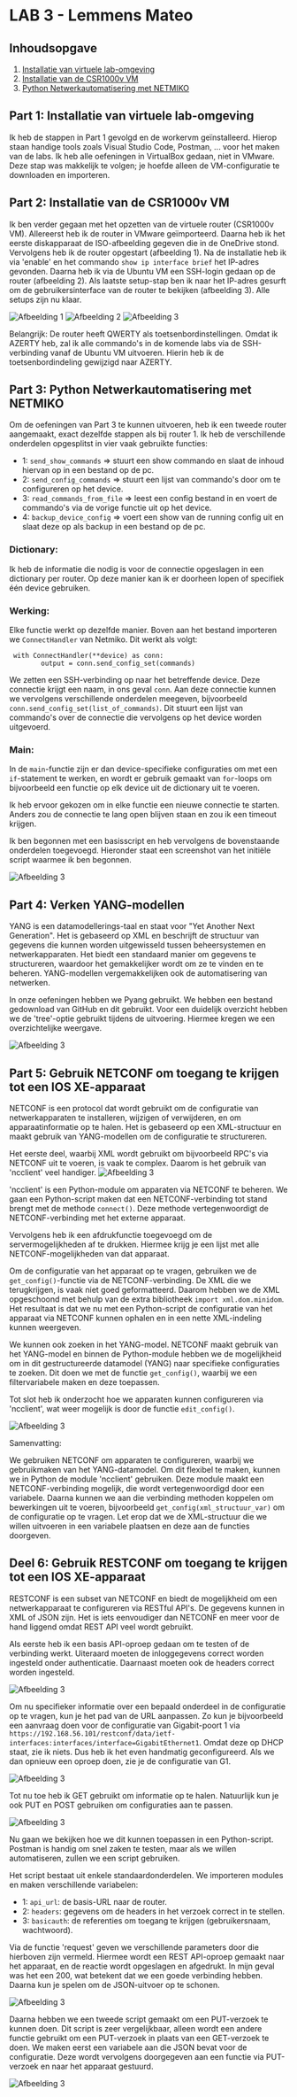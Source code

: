 # LAB 3 - Lemmens Mateo

## Inhoudsopgave

1. [Installatie van virtuele lab-omgeving](#part-1-installatie-van-virtuele-lab-omgeving)
2. [Installatie van de CSR1000v VM](#part-2-installatie-van-de-csr1000v-vm)
3. [Python Netwerkautomatisering met NETMIKO](#part-3-python-netwerkautomatisering-met-netmiko)

## Part 1: Installatie van virtuele lab-omgeving
Ik heb de stappen in Part 1 gevolgd en de workervm geïnstalleerd. Hierop staan handige tools zoals Visual Studio Code, Postman, ... voor het maken van de labs. Ik heb alle oefeningen in VirtualBox gedaan, niet in VMware. Deze stap was makkelijk te volgen; je hoefde alleen de VM-configuratie te downloaden en importeren.

## Part 2: Installatie van de CSR1000v VM
Ik ben verder gegaan met het opzetten van de virtuele router (CSR1000v VM). Allereerst heb ik de router in VMware geïmporteerd. Daarna heb ik het eerste diskapparaat de ISO-afbeelding gegeven die in de OneDrive stond. Vervolgens heb ik de router opgestart (afbeelding 1). Na de installatie heb ik via 'enable' en het commando `show ip interface brief` het IP-adres gevonden. Daarna heb ik via de Ubuntu VM een SSH-login gedaan op de router (afbeelding 2). Als laatste setup-stap ben ik naar het IP-adres gesurft om de gebruikersinterface van de router te bekijken (afbeelding 3). Alle setups zijn nu klaar.

![Afbeelding 1](./images/install_router.png)
![Afbeelding 2](./images/connectie_router_en_vm.png)
![Afbeelding 3](./images/router_web_ui.png)

Belangrijk: De router heeft QWERTY als toetsenbordinstellingen. Omdat ik AZERTY heb, zal ik alle commando's in de komende labs via de SSH-verbinding vanaf de Ubuntu VM uitvoeren. Hierin heb ik de toetsenbordindeling gewijzigd naar AZERTY.

## Part 3: Python Netwerkautomatisering met NETMIKO
Om de oefeningen van Part 3 te kunnen uitvoeren, heb ik een tweede router aangemaakt, exact dezelfde stappen als bij router 1. Ik heb de verschillende onderdelen opgesplitst in vier vaak gebruikte functies:
- 1: `send_show_commands` => stuurt een show commando en slaat de inhoud hiervan op in een bestand op de pc.
- 2: `send_config_commands` => stuurt een lijst van commando's door om te configureren op het device.
- 3: `read_commands_from_file` => leest een config bestand in en voert de commando's via de vorige functie uit op het device.
- 4: `backup_device_config` => voert een show van de running config uit en slaat deze op als backup in een bestand op de pc.

### Dictionary:
Ik heb de informatie die nodig is voor de connectie opgeslagen in een dictionary per router. Op deze manier kan ik er doorheen lopen of specifiek één device gebruiken.

### Werking:
Elke functie werkt op dezelfde manier. Boven aan het bestand importeren we `ConnectHandler` van Netmiko. Dit werkt als volgt:
```
 with ConnectHandler(**device) as conn:
        output = conn.send_config_set(commands)
```
We zetten een SSH-verbinding op naar het betreffende device. Deze connectie krijgt een naam, in ons geval `conn`. Aan deze connectie kunnen we vervolgens verschillende onderdelen meegeven, bijvoorbeeld `conn.send_config_set(list_of_commands)`. Dit stuurt een lijst van commando's over de connectie die vervolgens op het device worden uitgevoerd.

### Main:
In de `main`-functie zijn er dan device-specifieke configuraties om met een `if`-statement te werken, en wordt er gebruik gemaakt van `for`-loops om bijvoorbeeld een functie op elk device uit de dictionary uit te voeren.

Ik heb ervoor gekozen om in elke functie een nieuwe connectie te starten. Anders zou de connectie te lang open blijven staan en zou ik een timeout krijgen.

Ik ben begonnen met een basisscript en heb vervolgens de bovenstaande onderdelen toegevoegd. Hieronder staat een screenshot van het initiële script waarmee ik ben begonnen.

![Afbeelding 3](./images/netmiko_testpng.png)

## Part 4: Verken YANG-modellen
YANG is een datamodellerings-taal en staat voor "Yet Another Next Generation". Het is gebaseerd op XML en beschrijft de structuur van gegevens die kunnen worden uitgewisseld tussen beheersystemen en netwerkapparaten. Het biedt een standaard manier om gegevens te structureren, waardoor het gemakkelijker wordt om ze te vinden en te beheren. YANG-modellen vergemakkelijken ook de automatisering van netwerken.

In onze oefeningen hebben we Pyang gebruikt. We hebben een bestand gedownload van GitHub en dit gebruikt. Voor een duidelijk overzicht hebben we de 'tree'-optie gebruikt tijdens de uitvoering. Hiermee kregen we een overzichtelijke weergave.

![Afbeelding 3](./images/pyang.png)

## Part 5: Gebruik NETCONF om toegang te krijgen tot een IOS XE-apparaat
NETCONF is een protocol dat wordt gebruikt om de configuratie van netwerkapparaten te installeren, wijzigen of verwijderen, en om apparaatinformatie op te halen. Het is gebaseerd op een XML-structuur en maakt gebruik van YANG-modellen om de configuratie te structureren.

Het eerste deel, waarbij XML wordt gebruikt om bijvoorbeeld RPC's via NETCONF uit te voeren, is vaak te complex. Daarom is het gebruik van 'ncclient' veel handiger.
![Afbeelding 3](./images/netconf_xml.png)


'ncclient' is een Python-module om apparaten via NETCONF te beheren. We gaan een Python-script maken dat een NETCONF-verbinding tot stand brengt met de methode `connect()`. Deze methode vertegenwoordigt de NETCONF-verbinding met het externe apparaat.

Vervolgens heb ik een afdrukfunctie toegevoegd om de servermogelijkheden af te drukken. Hiermee krijg je een lijst met alle NETCONF-mogelijkheden van dat apparaat.

Om de configuratie van het apparaat op te vragen, gebruiken we de `get_config()`-functie via de NETCONF-verbinding. De XML die we terugkrijgen, is vaak niet goed geformatteerd. Daarom hebben we de XML opgeschoond met behulp van de extra bibliotheek `import xml.dom.minidom`. Het resultaat is dat we nu met een Python-script de configuratie van het apparaat via NETCONF kunnen ophalen en in een nette XML-indeling kunnen weergeven.

We kunnen ook zoeken in het YANG-model. NETCONF maakt gebruik van het YANG-model en binnen de Python-module hebben we de mogelijkheid om in dit gestructureerde datamodel (YANG) naar specifieke configuraties te zoeken. Dit doen we met de functie `get_config()`, waarbij we een filtervariabele maken en deze toepassen.

Tot slot heb ik onderzocht hoe we apparaten kunnen configureren via 'ncclient', wat weer mogelijk is door de functie `edit_config()`.

![Afbeelding 3](./images/netconf_ncclient.png)

Samenvatting:

We gebruiken NETCONF om apparaten te configureren, waarbij we gebruikmaken van het YANG-datamodel. Om dit flexibel te maken, kunnen we in Python de module 'ncclient' gebruiken. Deze module maakt een NETCONF-verbinding mogelijk, die wordt vertegenwoordigd door een variabele. Daarna kunnen we aan die verbinding methoden koppelen om bewerkingen uit te voeren, bijvoorbeeld `get_config(xml_structuur_var)` om de configuratie op te vragen. Let erop dat we de XML-structuur die we willen uitvoeren in een variabele plaatsen en deze aan de functies doorgeven.

## Deel 6: Gebruik RESTCONF om toegang te krijgen tot een IOS XE-apparaat

RESTCONF is een subset van NETCONF en biedt de mogelijkheid om een netwerkapparaat te configureren via RESTful API's. De gegevens kunnen in XML of JSON zijn. Het is iets eenvoudiger dan NETCONF en meer voor de hand liggend omdat REST API veel wordt gebruikt.

Als eerste heb ik een basis API-oproep gedaan om te testen of de verbinding werkt. Uiteraard moeten de inloggegevens correct worden ingesteld onder authenticatie. Daarnaast moeten ook de headers correct worden ingesteld.

![Afbeelding 3](./images/first_postman_restapi.png)

Om nu specifieker informatie over een bepaald onderdeel in de configuratie op te vragen, kun je het pad van de URL aanpassen. Zo kun je bijvoorbeeld een aanvraag doen voor de configuratie van Gigabit-poort 1 via `https://192.168.56.101/restconf/data/ietf-interfaces:interfaces/interface=GigabitEthernet1`. Omdat deze op DHCP staat, zie ik niets. Dus heb ik het even handmatig geconfigureerd. Als we dan opnieuw een oproep doen, zie je de configuratie van G1.

![Afbeelding 3](./images/rest_api_call_g1.png)

Tot nu toe heb ik GET gebruikt om informatie op te halen. Natuurlijk kun je ook PUT en POST gebruiken om configuraties aan te passen.

![Afbeelding 3](./images/put_api_call.png)

Nu gaan we bekijken hoe we dit kunnen toepassen in een Python-script. Postman is handig om snel zaken te testen, maar als we willen automatiseren, zullen we een script gebruiken.

Het script bestaat uit enkele standaardonderdelen. We importeren modules en maken verschillende variabelen:
- 1: `api_url`: de basis-URL naar de router.
- 2: `headers`: gegevens om de headers in het verzoek correct in te stellen.
- 3: `basicauth`: de referenties om toegang te krijgen (gebruikersnaam, wachtwoord).

Via de functie 'request' geven we verschillende parameters door die hierboven zijn vermeld. Hiermee wordt een REST API-oproep gemaakt naar het apparaat, en de reactie wordt opgeslagen en afgedrukt. In mijn geval was het een 200, wat betekent dat we een goede verbinding hebben. Daarna kun je spelen om de JSON-uitvoer op te schonen.

![Afbeelding 3](./images/eerste_rest_api_python_script.png)

Daarna hebben we een tweede script gemaakt om een PUT-verzoek te kunnen doen. Dit script is zeer vergelijkbaar, alleen wordt een andere functie gebruikt om een PUT-verzoek in plaats van een GET-verzoek te doen. We maken eerst een variabele aan die JSON bevat voor de configuratie. Deze wordt vervolgens doorgegeven aan een functie via PUT-verzoek en naar het apparaat gestuurd.

![Afbeelding 3](./images/rest_api_put_python.png)

